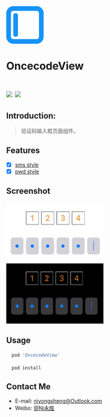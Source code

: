 
<img src="./logo.png" width="100">

OncecodeView
===
[![](https://img.shields.io/badge/platform-iOS-orange.svg)](https://developer.apple.com/ios/)
[![](https://img.shields.io/badge/license-MIT-blue.svg)](https://github.com/niyongsheng/OncecodeView/blob/master/LICENSE)
===

## Introduction:
> 验证码输入框页面组件。

## Features
- [x] [sms style]()
- [x] [pwd style]()

## Screenshot
<img src="./Images/20240402180125.jpg" width="260" height="160">
<img src="./Images/20240402180350.jpg" width="260" height="160">

## Usage
```ruby
  pod 'OncecodeView'

  pod install
```


## Contact Me
* E-mail: niyongsheng@Outlook.com
* Weibo: [@Ni永胜](https://weibo.com/u/7317805089)
